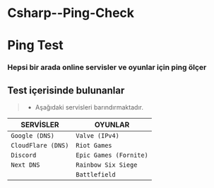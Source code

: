 # Csharp--Ping-Check
 
# Ping Test

<h3>Hepsi bir arada online servisler ve oyunlar için ping ölçer</h3>


## Test içerisinde bulunanlar

> * Aşağıdaki servisleri barındırmaktadır.

|SERVİSLER|OYUNLAR|
|-|-|
| `Google (DNS)`|`Valve (IPv4)`|
|`CloudFlare (DNS)`|`Riot Games`|
| `Discord`|`Epic Games (Fornite)`|
|`Next DNS`|`Rainbow Six Siege`|
||`Battlefield`|
